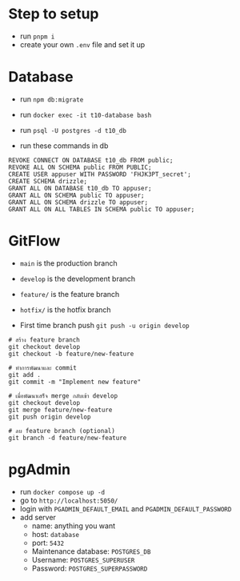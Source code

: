 # Step to setup

- run `pnpm i`
- create your own `.env` file and set it up

# Database

- run `npm db:migrate`
- run `docker exec -it t10-database bash`
- run `psql -U postgres -d t10_db`

- run these commands in db

```
REVOKE CONNECT ON DATABASE t10_db FROM public;
REVOKE ALL ON SCHEMA public FROM PUBLIC;
CREATE USER appuser WITH PASSWORD 'FHJK3PT_secret';
CREATE SCHEMA drizzle;
GRANT ALL ON DATABASE t10_db TO appuser;
GRANT ALL ON SCHEMA public TO appuser;
GRANT ALL ON SCHEMA drizzle TO appuser;
GRANT ALL ON ALL TABLES IN SCHEMA public TO appuser;
```

# GitFlow

- `main` is the production branch
- `develop` is the development branch
- `feature/` is the feature branch
- `hotfix/` is the hotfix branch

- First time branch push `git push -u origin develop`

```
# สร้าง feature branch
git checkout develop
git checkout -b feature/new-feature

# ทำการพัฒนาและ commit
git add .
git commit -m "Implement new feature"

# เมื่อพัฒนาเสร็จ merge กลับเข้า develop
git checkout develop
git merge feature/new-feature
git push origin develop

# ลบ feature branch (optional)
git branch -d feature/new-feature
```

# pgAdmin

- run `docker compose up -d`
- go to `http://localhost:5050/`
- login with `PGADMIN_DEFAULT_EMAIL` and `PGADMIN_DEFAULT_PASSWORD`
- add server
  - name: anything you want
  - host: `database`
  - port: `5432`
  - Maintenance database: `POSTGRES_DB`
  - Username: `POSTGRES_SUPERUSER`
  - Password: `POSTGRES_SUPERPASSWORD`
